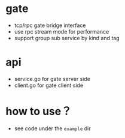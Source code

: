# gate
 - tcp/rpc gate bridge interface
 - use rpc stream mode for performance
 - support group sub service by kind and tag
 
# api

 - service.go for gate server side
 - client.go for gate client side 
 
# how to use？

- see code under the `example` dir
 
 